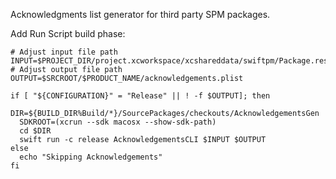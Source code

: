 Acknowledgments list generator for third party SPM packages.

Add Run Script build phase:

```
# Adjust input file path
INPUT=$PROJECT_DIR/project.xcworkspace/xcshareddata/swiftpm/Package.resolved
# Adjust output file path
OUTPUT=$SRCROOT/$PRODUCT_NAME/acknowledgements.plist

if [ "${CONFIGURATION}" = "Release" || ! -f $OUTPUT]; then
  DIR=${BUILD_DIR%Build/*}/SourcePackages/checkouts/AcknowledgementsGen
  SDKROOT=(xcrun --sdk macosx --show-sdk-path)
  cd $DIR
  swift run -c release AcknowledgementsCLI $INPUT $OUTPUT
else
  echo "Skipping Acknowledgements"
fi

```
